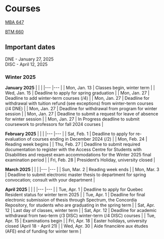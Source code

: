 # Courses

[MBA 647](MBA647.md)

[BTM 660](BTM660.md)

## Important dates
DNE - January 27, 2025 <br> DISC - April 12, 2025

### Winter 2025

**January 2025**
|  | |
|--- |--- |
| 	Mon, Jan. 13	| Classes begin, winter term	| 
| 	Wed, Jan. 15	| Deadline to apply for spring graduation	| 
| 	Mon, Jan. 27	| Deadline to add winter-term courses (/4)	| 
| 	Mon, Jan. 27	| Deadline for withdrawal with tuition refund (see exceptions) from winter-term courses (/4 DNE)	| 
| 	Mon, Jan. 27	| Deadline for withdrawal from program for winter session	| 
| 	Mon, Jan. 27	| Deadline to submit a request for leave of absence for winter session	| 
| 	Mon, Jan. 27	| In Progress deadline to submit coursework to professors for fall 2024 courses	| 

**February 2025**
| | |
|--- |--- |
| 	Sat, Feb. 1	| Deadline to apply for re-evaluation of courses ending in December 2024 (/2)	| 
| 	Mon, Feb. 24	| Reading week begins	| 
| 	Thu, Feb. 27	| Deadline to submit required documentation to register with the Access Centre for Students with Disabilities and request exam accommodations for the Winter 2025 final examination period	| 
| 	Fri, Feb. 28	| President’s Holiday, university closed	| 

**March 2025**
| | |
|--- |--- |
| 	Sun, Mar. 2	| Reading week ends	| 
| 	Mon, Mar. 3	| Deadline to submit electronic master thesis to department for spring convocation; consult with your department	| 

**April 2025**
| | |
|--- |--- |
| Tue, Apr. 1	| Deadline to apply for Quebec Resident status for winter term 2025	| 
| 	Tue, Apr. 1	| Deadline for final electronic submission of thesis through Spectrum, the Concordia Repository, for students who are graduating in the spring term	| 
| 	Sat, Apr. 12	| Last day of classes, winter term	| 
| 	Sat, Apr. 12	| Deadline for academic withdrawal from two-term (/3 DISC) winter-term (/4 DISC) courses	| 
| 	Tue, Apr. 15	| Examinations begin	| 
| 	Fri, Apr. 18	| Easter holidays, university closed (April 18 - April 21)	| 
| 	Wed, Apr. 30	| Aide financière aux études (AFE) end of funding for winter term	|

